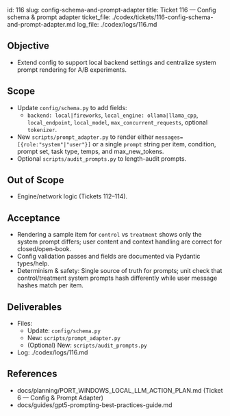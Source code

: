 id: 116
slug: config-schema-and-prompt-adapter
title: Ticket 116 — Config schema & prompt adapter
ticket_file: ./codex/tickets/116-config-schema-and-prompt-adapter.md
log_file: ./codex/logs/116.md

## Objective
- Extend config to support local backend settings and centralize system prompt rendering for A/B experiments.

## Scope
- Update `config/schema.py` to add fields:
  - `backend: local|fireworks`, `local_engine: ollama|llama_cpp`, `local_endpoint`, `local_model`, `max_concurrent_requests`, optional `tokenizer`.
- New `scripts/prompt_adapter.py` to render either `messages=[{role:"system"|"user"}]` or a single `prompt` string per item, condition, prompt set, task type, temps, and max_new_tokens.
- Optional `scripts/audit_prompts.py` to length-audit prompts.

## Out of Scope
- Engine/network logic (Tickets 112–114).

## Acceptance
- Rendering a sample item for `control` vs `treatment` shows only the system prompt differs; user content and context handling are correct for closed/open-book.
- Config validation passes and fields are documented via Pydantic types/help.
- Determinism & safety: Single source of truth for prompts; unit check that control/treatment system prompts hash differently while user message hashes match per item.

## Deliverables
- Files:
  - Update: `config/schema.py`
  - New: `scripts/prompt_adapter.py`
  - (Optional) New: `scripts/audit_prompts.py`
- Log: ./codex/logs/116.md

## References
- docs/planning/PORT_WINDOWS_LOCAL_LLM_ACTION_PLAN.md (Ticket 6 — Config & Prompt Adapter)
- docs/guides/gpt5-prompting-best-practices-guide.md
